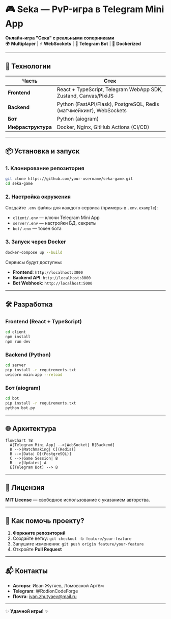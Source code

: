 # 🎮 **Seka — PvP-игра в Telegram Mini App**  

**Онлайн-игра "Сека" с реальными соперниками**  
🌍 **Multiplayer** | ⚡ **WebSockets** | 🤖 **Telegram Bot** | 🐳 **Dockerized**  

---

## 🚀 **Технологии**  

| **Часть**       | **Стек**                                                                 |
|----------------|--------------------------------------------------------------------------|
| **Frontend**   | React + TypeScript, Telegram WebApp SDK, Zustand, Canvas/PixiJS          |
| **Backend**    | Python (FastAPI/Flask), PostgreSQL, Redis (матчмейкинг), WebSockets      |
| **Бот**        | Python (aiogram)                                                         |
| **Инфраструктура** | Docker, Nginx, GitHub Actions (CI/CD)                                |

---

## 📦 **Установка и запуск**  

### **1. Клонирование репозитория**  
```bash
git clone https://github.com/your-username/seka-game.git
cd seka-game
```

### **2. Настройка окружения**  
Создайте `.env` файлы для каждого сервиса (примеры в `.env.example`):  
- `client/.env` — ключи Telegram Mini App  
- `server/.env` — настройки БД, секреты  
- `bot/.env` — токен бота  

### **3. Запуск через Docker**  
```bash
docker-compose up --build
```
Сервисы будут доступны:  
- **Frontend**: `http://localhost:3000`  
- **Backend API**: `http://localhost:8000`  
- **Bot Webhook**: `http://localhost:5000`  

---

## 🛠 **Разработка**  

### **Frontend (React + TypeScript)**  
```bash
cd client
npm install
npm run dev
```

### **Backend (Python)**  
```bash
cd server
pip install -r requirements.txt
uvicorn main:app --reload
```

### **Бот (aiogram)**  
```bash
cd bot
pip install -r requirements.txt
python bot.py
```

---

## 🌐 **Архитектура**  

```mermaid
flowchart TB
  A[Telegram Mini App] -->|WebSocket| B[Backend]
  B -->|Matchmaking| C[(Redis)]
  B -->|Data| D[(PostgreSQL)]
  C -->|Game Session| B
  B -->|Updates| A
  E[Telegram Bot] --> B
```

---

## 📄 **Лицензия**  
**MIT License** — свободное использование с указанием авторства.  

--- 

## 🤝 **Как помочь проекту?**  
1. **Форкните репозиторий**  
2. Создайте ветку: `git checkout -b feature/your-feature`  
3. Запушите изменения: `git push origin feature/your-feature`  
4. Откройте **Pull Request**  

---

## 📬 **Контакты**  
- **Авторы**: Иван Жутяев, Ломовской Артём
- **Telegram**: @RodionCodeForge 
- **Почта**: ivan.zhutyaev@mail.ru

--- 

✨ **Удачной игры!** ✨  
